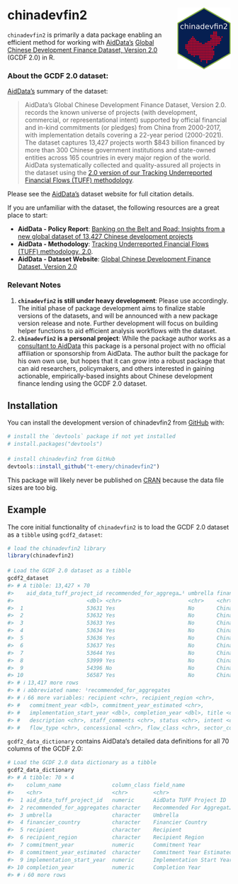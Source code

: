 
<!-- README.md is generated from README.Rmd. Please edit that file -->

# chinadevfin2 <a href="https://t-emery.github.io/chinadevfin2/"><img src="man/figures/logo.png" align="right" height="139" alt="chinadevfin2 website" /></a>

<!-- badges: start -->
<!-- badges: end -->

`chinadevfin2` is primarily a data package enabling an efficient method
for working with [AidData’s](https://www.aiddata.org/) [Global Chinese
Development Finance Dataset, Version
2.0](https://www.aiddata.org/data/aiddatas-global-chinese-development-finance-dataset-version-2-0)
(GCDF 2.0) in R.

### About the GCDF 2.0 dataset:

[AidData’s](https://www.aiddata.org/data/aiddatas-global-chinese-development-finance-dataset-version-2-0)
summary of the dataset:

> AidData’s Global Chinese Development Finance Dataset, Version 2.0.
> records the known universe of projects (with development, commercial,
> or representational intent) supported by official financial and
> in-kind commitments (or pledges) from China from 2000-2017, with
> implementation details covering a 22-year period (2000-2021). The
> dataset captures 13,427 projects worth \$843 billion financed by more
> than 300 Chinese government institutions and state-owned entities
> across 165 countries in every major region of the world. AidData
> systematically collected and quality-assured all projects in the
> dataset using the [2.0 version of our Tracking Underreported Financial
> Flows (TUFF)
> methodology](https://www.aiddata.org/publications/aiddata-tuff-methodology-version-2-0).

Please see the
[AidData’s](https://www.aiddata.org/data/aiddatas-global-chinese-development-finance-dataset-version-2-0)
dataset website for full citation details.

If you are unfamiliar with the dataset, the following resources are a
great place to start:

- **AidData - Policy Report**: [Banking on the Belt and Road: Insights
  from a new global dataset of 13,427 Chinese development
  projects](https://www.aiddata.org/publications/banking-on-the-belt-and-road)
- **AidData - Methodology**: [Tracking Underreported Financial Flows
  (TUFF) methodology,
  2.0](https://www.aiddata.org/publications/aiddata-tuff-methodology-version-2-0).
- **AidData - Dataset Website**: [Global Chinese Development Finance
  Dataset, Version
  2.0](https://www.aiddata.org/data/aiddatas-global-chinese-development-finance-dataset-version-2-0)

### Relevant Notes

1.  **`chinadevfin2` is still under heavy development**: Please use
    accordingly. The initial phase of package development aims to
    finalize stable versions of the datasets, and will be announced with
    a new package version release and note. Further development will
    focus on building helper functions to aid efficient analysis
    workflows with the dataset.
2.  **`chinadevfin2` is a personal project**: While the package author
    works as a [consultant to
    AidData](https://www.linkedin.com/feed/update/urn:li:activity:7067478837885849600/)
    this package is a personal project with no official affiliation or
    sponsorship from AidData. The author built the package for his own
    own use, but hopes that it can grow into a robust package that can
    aid researchers, policymakers, and others interested in gaining
    actionable, empirically-based insights about Chinese development
    finance lending using the GCDF 2.0 dataset.

## Installation

You can install the development version of chinadevfin2 from
[GitHub](https://github.com/) with:

``` r
# install the `devtools` package if not yet installed
# install.packages("devtools")

# install chinadevfin2 from GitHub
devtools::install_github("t-emery/chinadevfin2")
```

This package will likely never be published on
[CRAN](https://cran.r-project.org/) because the data file sizes are too
big.

## Example

The core initial functionality of `chinadevfin2` is to load the GCDF 2.0
dataset as a `tibble` using `gcdf2_dataset`:

``` r
# load the chinadevfin2 library
library(chinadevfin2)

# Load the GCDF 2.0 dataset as a tibble
gcdf2_dataset
#> # A tibble: 13,427 × 70
#>    aid_data_tuff_project_id recommended_for_aggrega…¹ umbrella financier_country
#>                       <dbl> <chr>                     <chr>    <chr>            
#>  1                    53631 Yes                       No       China (People's …
#>  2                    53632 Yes                       No       China (People's …
#>  3                    53633 Yes                       No       China (People's …
#>  4                    53634 Yes                       No       China (People's …
#>  5                    53636 Yes                       No       China (People's …
#>  6                    53637 Yes                       No       China (People's …
#>  7                    53644 Yes                       No       China (People's …
#>  8                    53999 Yes                       No       China (People's …
#>  9                    54396 No                        No       China (People's …
#> 10                    56587 Yes                       No       China (People's …
#> # ℹ 13,417 more rows
#> # ℹ abbreviated name: ¹​recommended_for_aggregates
#> # ℹ 66 more variables: recipient <chr>, recipient_region <chr>,
#> #   commitment_year <dbl>, commitment_year_estimated <chr>,
#> #   implementation_start_year <dbl>, completion_year <dbl>, title <chr>,
#> #   description <chr>, staff_comments <chr>, status <chr>, intent <chr>,
#> #   flow_type <chr>, concessional <chr>, flow_class <chr>, sector_code <dbl>, …
```

`gcdf2_data_dictionary` contains AidData’s detailed data definitions for
all 70 columns of the GCDF 2.0:

``` r
# Load the GCDF 2.0 data dictionary as a tibble
gcdf2_data_dictionary
#> # A tibble: 70 × 4
#>    column_name                column_class field_name                description
#>    <chr>                      <chr>        <chr>                     <chr>      
#>  1 aid_data_tuff_project_id   numeric      AidData TUFF Project ID   "This fiel…
#>  2 recommended_for_aggregates character    Recommended For Aggregat… "This fiel…
#>  3 umbrella                   character    Umbrella                  "This fiel…
#>  4 financier_country          character    Financier Country         "This fiel…
#>  5 recipient                  character    Recipient                 "This fiel…
#>  6 recipient_region           character    Recipient Region          "This fiel…
#>  7 commitment_year            numeric      Commitment Year           "This fiel…
#>  8 commitment_year_estimated  character    Commitment Year Estimated "For proje…
#>  9 implementation_start_year  numeric      Implementation Start Year "This fiel…
#> 10 completion_year            numeric      Completion Year           "This fiel…
#> # ℹ 60 more rows
```
